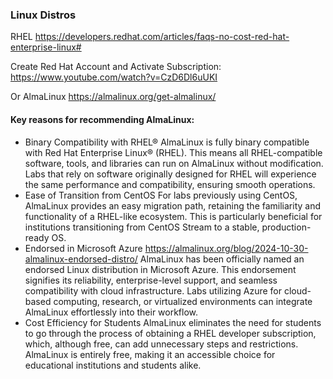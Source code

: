 ### Linux Distros

RHEL https://developers.redhat.com/articles/faqs-no-cost-red-hat-enterprise-linux# 

Create Red Hat Account and Activate Subscription: https://www.youtube.com/watch?v=CzD6Dl6uUKI 

Or AlmaLinux https://almalinux.org/get-almalinux/



#### Key reasons for recommending AlmaLinux:

- Binary Compatibility with RHEL®
  AlmaLinux is fully binary compatible with Red Hat Enterprise Linux® (RHEL). This means all RHEL-compatible software, tools, and libraries can run on AlmaLinux without modification. Labs that rely on software originally designed for RHEL will experience the same performance and compatibility, ensuring smooth operations.
- Ease of Transition from CentOS
  For labs previously using CentOS, AlmaLinux provides an easy migration path, retaining the familiarity and functionality of a RHEL-like ecosystem. This is particularly beneficial for institutions transitioning from CentOS Stream to a stable, production-ready OS.
- Endorsed in Microsoft Azure
  https://almalinux.org/blog/2024-10-30-almalinux-endorsed-distro/
  AlmaLinux has been officially named an endorsed Linux distribution in Microsoft Azure. This endorsement signifies its reliability, enterprise-level support, and seamless compatibility with cloud infrastructure. Labs utilizing Azure for cloud-based computing, research, or virtualized environments can integrate AlmaLinux effortlessly into their workflow.
- Cost Efficiency for Students
  AlmaLinux eliminates the need for students to go through the process of obtaining a RHEL developer subscription, which, although free, can add unnecessary steps and restrictions. AlmaLinux is entirely free, making it an accessible choice for educational institutions and students alike.

